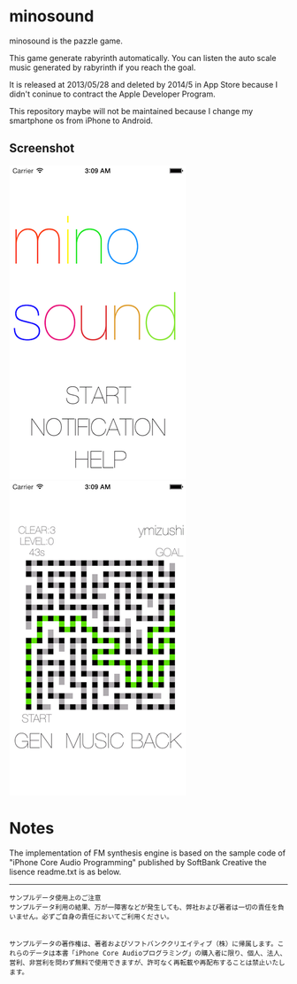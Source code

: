 minosound
================================

minosound is the pazzle game. 

This game generate rabyrinth automatically.
You can listen the auto scale music generated by rabyrinth if you reach the goal.

It is released at 2013/05/28 and deleted by 2014/5 in App Store because I didn't coninue to contract the Apple Developer Program.

This repository maybe will not be maintained because I change my smartphone os from iPhone to Android.

## Screenshot
![screenshot1](https://github.com/ymizushi/minosound/blob/master/screenshot_1.png?raw=true)
![screenshot2](https://github.com/ymizushi/minosound/blob/master/screenshot_2.png?raw=true)

# Notes
The implementation of FM synthesis engine is based on the sample code of "iPhone Core Audio Programming" published by SoftBank Creative
the lisence readme.txt is as below.

----
```
サンプルデータ使用上のご注意
サンプルデータ利用の結果、万が一障害などが発生しても、弊社および著者は一切の責任を負いません。必ずご自身の責任においてご利用ください。


サンプルデータの著作権は、著者およびソフトバンククリエイティブ（株）に帰属します。これらのデータは本書「iPhone Core Audioプログラミング」の購入者に限り、個人、法人、営利、非営利を問わず無料で使用できますが、許可なく再転載や再配布することは禁止いたします。
```
